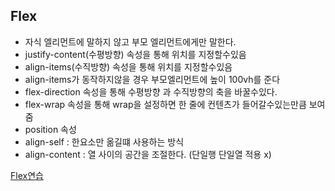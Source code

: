 ## Flex

- 자식 엘리먼트에 말하지 않고 부모 엘리먼트에게만 말한다.
- justify-content(수평방향) 속성을 통해 위치를 지정할수있음
- align-items(수직방향) 속성을 통해 위치를 지정할수있음
- align-items가 동작하지않을 경우 부모엘리먼트에 높이 100vh를 준다
- flex-direction 속성을 통해 수평방향 과 수직방향의 축을 바꿀수있다.
- flex-wrap 속성을 통해 wrap을 설정하면 한 줄에 컨텐츠가 들어갈수있는만큼 보여줌
- position 속성
- align-self : 한요소만 옮길떄 사용하는 방식
- align-content : 열 사이의 공간을 조절한다. (단일행 단일열 적용 x)

[Flex연습](https://flexboxfroggy.com/#ko)
